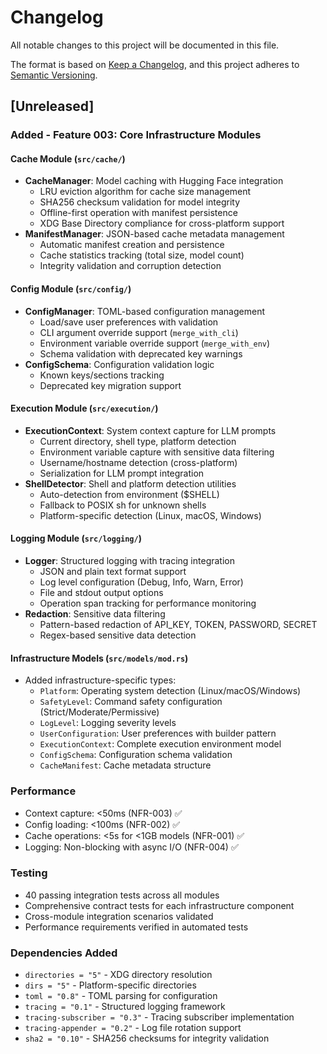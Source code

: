 # Changelog

All notable changes to this project will be documented in this file.

The format is based on [Keep a Changelog](https://keepachangelog.com/en/1.0.0/),
and this project adheres to [Semantic Versioning](https://semver.org/spec/v2.0.0.html).

## [Unreleased]

### Added - Feature 003: Core Infrastructure Modules

#### Cache Module (`src/cache/`)
- **CacheManager**: Model caching with Hugging Face integration
  - LRU eviction algorithm for cache size management
  - SHA256 checksum validation for model integrity
  - Offline-first operation with manifest persistence
  - XDG Base Directory compliance for cross-platform support
- **ManifestManager**: JSON-based cache metadata management
  - Automatic manifest creation and persistence
  - Cache statistics tracking (total size, model count)
  - Integrity validation and corruption detection

#### Config Module (`src/config/`)
- **ConfigManager**: TOML-based configuration management
  - Load/save user preferences with validation
  - CLI argument override support (`merge_with_cli`)
  - Environment variable override support (`merge_with_env`)
  - Schema validation with deprecated key warnings
- **ConfigSchema**: Configuration validation logic
  - Known keys/sections tracking
  - Deprecated key migration support

#### Execution Module (`src/execution/`)
- **ExecutionContext**: System context capture for LLM prompts
  - Current directory, shell type, platform detection
  - Environment variable capture with sensitive data filtering
  - Username/hostname detection (cross-platform)
  - Serialization for LLM prompt integration
- **ShellDetector**: Shell and platform detection utilities
  - Auto-detection from environment ($SHELL)
  - Fallback to POSIX sh for unknown shells
  - Platform-specific detection (Linux, macOS, Windows)

#### Logging Module (`src/logging/`)
- **Logger**: Structured logging with tracing integration
  - JSON and plain text format support
  - Log level configuration (Debug, Info, Warn, Error)
  - File and stdout output options
  - Operation span tracking for performance monitoring
- **Redaction**: Sensitive data filtering
  - Pattern-based redaction of API_KEY, TOKEN, PASSWORD, SECRET
  - Regex-based sensitive data detection

#### Infrastructure Models (`src/models/mod.rs`)
- Added infrastructure-specific types:
  - `Platform`: Operating system detection (Linux/macOS/Windows)
  - `SafetyLevel`: Command safety configuration (Strict/Moderate/Permissive)
  - `LogLevel`: Logging severity levels
  - `UserConfiguration`: User preferences with builder pattern
  - `ExecutionContext`: Complete execution environment model
  - `ConfigSchema`: Configuration schema validation
  - `CacheManifest`: Cache metadata structure

### Performance
- Context capture: <50ms (NFR-003) ✅
- Config loading: <100ms (NFR-002) ✅
- Cache operations: <5s for <1GB models (NFR-001) ✅
- Logging: Non-blocking with async I/O (NFR-004) ✅

### Testing
- 40 passing integration tests across all modules
- Comprehensive contract tests for each infrastructure component
- Cross-module integration scenarios validated
- Performance requirements verified in automated tests

### Dependencies Added
- `directories = "5"` - XDG directory resolution
- `dirs = "5"` - Platform-specific directories
- `toml = "0.8"` - TOML parsing for configuration
- `tracing = "0.1"` - Structured logging framework
- `tracing-subscriber = "0.3"` - Tracing subscriber implementation
- `tracing-appender = "0.2"` - Log file rotation support
- `sha2 = "0.10"` - SHA256 checksums for integrity validation
